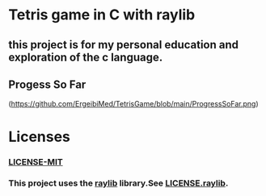 # Tetris game in C with raylib 
## this project is for my personal education and exploration of the c language.


## Progess So Far
(https://github.com/ErgeibiMed/TetrisGame/blob/main/ProgressSoFar.png)


# Licenses
### [LICENSE-MIT](https://github.com/ErgeibiMed/TetrisGame/blob/main/LICENSE) 
### This project uses the [raylib](https://www.raylib.com/) library.See [LICENSE.raylib](https://github.com/ErgeibiMed/TetrisGame/blob/main/LICENSE.raylib). 


